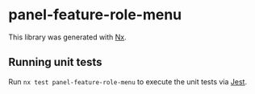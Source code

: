 # panel-feature-role-menu

This library was generated with [Nx](https://nx.dev).

## Running unit tests

Run `nx test panel-feature-role-menu` to execute the unit tests via [Jest](https://jestjs.io).
